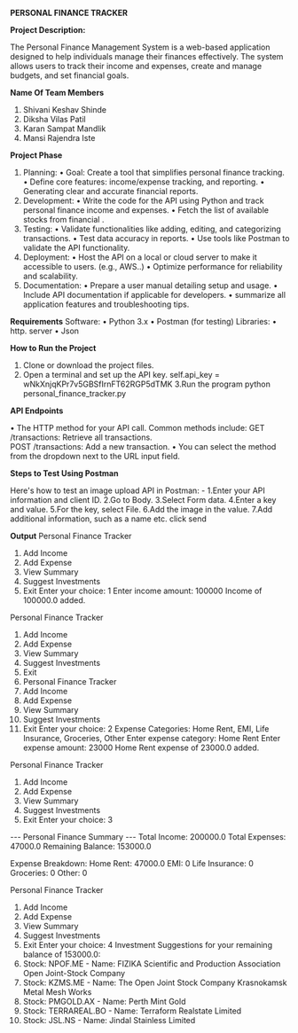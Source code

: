**PERSONAL FINANCE TRACKER**

**Project Description:** 

The Personal Finance Management System is a web-based application designed to help individuals manage their finances effectively. The system allows users to track their income and expenses, create and manage budgets, and set financial goals.

**Name Of Team Members**

1. Shivani Keshav Shinde
2. Diksha Vilas Patil
3.  Karan Sampat Mandlik
4. Mansi Rajendra Iste  

**Project Phase**

1. Planning:
•	Goal: Create a tool that simplifies personal finance tracking.
•	Define core features: income/expense tracking, and reporting.
•	Generating clear and accurate financial reports.
2. Development:
•	Write the code for the API using Python and track  personal finance income and expenses.
•	Fetch the list of available stocks from financial .
3. Testing:	
•	Validate functionalities like adding, editing, and categorizing transactions.
•	Test data accuracy in reports.
•	Use tools like Postman to validate the API functionality.
4. Deployment:
•	Host the API on a local or cloud server to make it accessible to users. (e.g., AWS..)
•	Optimize performance for reliability and scalability.
5. Documentation:
•	Prepare a user manual detailing setup and usage.
•	Include API documentation if applicable for developers.
•	summarize all application features and troubleshooting tips.


**Requirements**
Software:
•	Python 3.x
•	Postman (for testing)
Libraries:
•	http. server
•	Json

**How to Run the Project**

1. Clone or download the project files.
2. Open a terminal and set up the API key.
 self.api_key = wNkXnjqKPr7v5GBSfIrnFT62RGP5dTMK
3.Run the program
  python personal_finance_tracker.py

**API Endpoints**

•	The HTTP method for your API call. Common methods include:
GET /transactions: Retrieve all transactions.	
POST /transactions: Add a new transaction.
•	You can select the method from the dropdown next to the URL input field.

**Steps to Test Using Postman**	

   Here's how to test an image upload API in Postman: -
1.Enter your API information and client ID.
2.Go to Body.
3.Select Form data.
4.Enter a key and value.
5.For the key, select File.
6.Add the image in the value.
7.Add additional information, such as a name etc. click send 

**Output**
Personal Finance Tracker
1. Add Income
2. Add Expense
3. View Summary
4. Suggest Investments
5. Exit
Enter your choice: 1
Enter income amount: 100000
Income of 100000.0 added.

Personal Finance Tracker
1. Add Income
2. Add Expense
3. View Summary
4. Suggest Investments
5. Exit
6. Personal Finance Tracker
1. Add Income
2. Add Expense
3. View Summary
4. Suggest Investments
5. Exit
Enter your choice: 2
Expense Categories: Home Rent, EMI, Life Insurance, Groceries, Other
Enter expense category: Home Rent
Enter expense amount: 23000 
Home Rent expense of 23000.0 added.

Personal Finance Tracker
1. Add Income
2. Add Expense
3. View Summary
4. Suggest Investments
5. Exit
Enter your choice: 3

--- Personal Finance Summary ---
Total Income: 200000.0
Total Expenses: 47000.0
Remaining Balance: 153000.0

Expense Breakdown:
Home Rent: 47000.0
EMI: 0
Life Insurance: 0
Groceries: 0
Other: 0

Personal Finance Tracker
1. Add Income
2. Add Expense
3. View Summary
4. Suggest Investments
5. Exit
Enter your choice: 4
Investment Suggestions for your remaining balance of 153000.0:
1. Stock: NPOF.ME - Name: FIZIKA Scientific and Production Association Open Joint-Stock Company
2. Stock: KZMS.ME - Name: The Open Joint Stock Company Krasnokamsk Metal Mesh Works
3. Stock: PMGOLD.AX - Name: Perth Mint Gold
4. Stock: TERRAREAL.BO - Name: Terraform Realstate Limited
5. Stock: JSL.NS - Name: Jindal Stainless Limited
